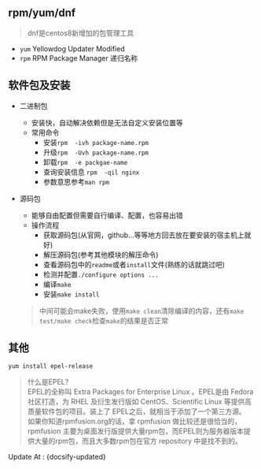 ## rpm/yum/dnf

> dnf是centos8新增加的包管理工具

- `yum` Yellowdog Updater Modified
- `rpm` RPM Package Manager 递归名称

## 软件包及安装

- 二进制包
  - 安装快，自动解决依赖但是无法自定义安装位置等
  - 常用命令
    - 安装`rpm  -ivh package-name.rpm`
    - 升级`rpm  -Uvh package-name.rpm`
    - 卸载`rpm  -e packgae-name`
    - 查询安装信息 `rpm  -qil nginx`
    - 参数意思参考`man rpm`
- 源码包

  - 能够自由配置但需要自行编译、配置，也容易出错
  - 操作流程
    - 获取源码包(从官网，github...等等地方回去放在要安装的宿主机上就好)
    - 解压源码包(参考其他模块的解压命令)
    - 查看源码包中的`readme`或者`install`文件(熟练的话就跳过吧)
    - 检测并配置`./configure options ...`
    - 编译`make`
    - 安装`make install`

  > 中间可能会make失败，使用`make clean`清除编译的内容，还有`make test/make check`检查`make`的结果是否正常

## 其他

  ```shell
  yum install epel-release
  ```
  > 什么是EPEL?  
  > EPEL的全称叫 Extra Packages for Enterprise Linux 。EPEL是由 Fedora 社区打造，为 RHEL 及衍生发行版如 CentOS、Scientific Linux 等提供高质量软件包的项目。装上了 EPEL之后，就相当于添加了一个第三方源。  
  > 如果你知道rpmfusion.org的话，拿 rpmfusion 做比较还是很恰当的，rpmfusion 主要为桌面发行版提供大量rpm包，而EPEL则为服务器版本提供大量的rpm包，而且大多数rpm包在官方 repository 中是找不到的。


Update At : {docsify-updated}